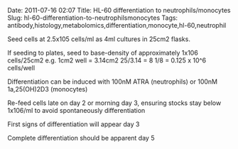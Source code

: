 Date: 2011-07-16 02:07
Title: HL-60 differentiation to neutrophils/monocytes
Slug: hl-60-differentiation-to-neutrophilsmonocytes
Tags: antibody,histology,metabolomics,differentiation,monocyte,hl-60,neutrophil







Seed cells at 2.5x105 cells/ml as 4ml cultures in 25cm2 flasks. 

If seeding to plates, seed to base-density of approximately 1x106 cells/25cm2 e.g. 
1cm2 well = 3.14cm2
25/3.14 = 8
1/8 = 0.125 x 10^6 cells/well



Differentiation can be induced with 100nM ATRA (neutrophils) or 100nM 1a,25(OH)2D3 (monocytes)



Re-feed cells late on day 2 or morning day 3, ensuring stocks stay below 1x106/ml to avoid spontaneously differentiation



First signs of differentiation will appear day 3



Complete differentiation should be apparent day 5




